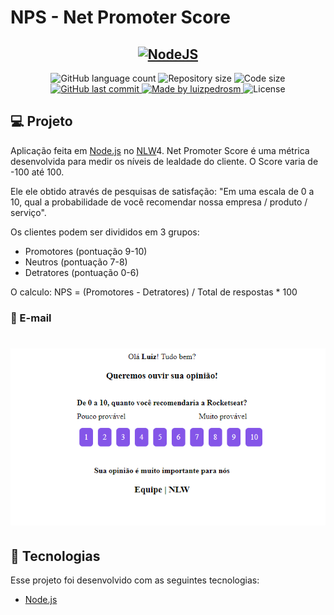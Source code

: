 # NPS - Net Promoter Score

<h2 align="center">
  <a href="https://nodejs.org">
    <img src="https://img.shields.io/static/v1?label=Node&message=JS&color=blue?style=plastic&logo=Node.js" alt="NodeJS" />
  </a>
</h2>

<p align="center">
  <img alt="GitHub language count" src="https://img.shields.io/github/languages/count/luizpedrosm/node-nps?color=%2304D361">

  <img alt="Repository size" src="https://img.shields.io/github/repo-size/luizpedrosm/node-nps">
  <img alt="Code size" src="https://img.shields.io/github/languages/code-size/luizpedrosm/node-nps">

  <a href="https://github.com/luizpedrosm/node-nps/commits/master">
    <img alt="GitHub last commit" src="https://img.shields.io/github/last-commit/luizpedrosm/node-nps">
  </a>

  <a href="https://www.linkedin.com/in/luizpedrosm/">
    <img alt="Made by luizpedrosm" src="https://img.shields.io/badge/made%20by-luizpedrosm-blue">
  </a>

  <img alt="License" src="https://img.shields.io/badge/license-MIT-brightgreen">
</p>

## 💻 Projeto

Aplicação feita em [Node.js] no [NLW]4.
Net Promoter Score é uma métrica desenvolvida para medir os níveis de lealdade do cliente. O Score varia de -100 até 100.

Ele ele obtido através de pesquisas de satisfação: "Em uma escala de 0 a 10, qual a probabilidade de você recomendar nossa empresa / produto / serviço".

Os clientes podem ser divididos em 3 grupos:

- Promotores (pontuação 9-10)
- Neutros (pontuação 7-8)
- Detratores (pontuação 0-6)

O calculo: NPS = (Promotores - Detratores) / Total de respostas \* 100

### 📧 E-mail

<h1 align="center">
    <img alt="email" title="email" src=".github/NPS.png"  />
</h1>

## 🚀 Tecnologias

Esse projeto foi desenvolvido com as seguintes tecnologias:

- [Node.js](https://nodejs.org)


[node.js]: https://nodejs.org/
[nlw]: https://nextlevelweek.com/
